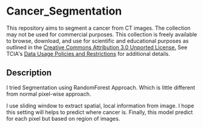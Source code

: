 # Cancer_Segmentation
This repository aims to segment a cancer from CT images. The collection may not be used for commercial purposes. This collection is freely available to browse, download, and use for scientific and educational purposes as outlined in the [Creative Commons Attribution 3.0 Unported License.](https://creativecommons.org/licenses/by/3.0/)  See TCIA's [Data Usage Policies and Restrictions](https://wiki.cancerimagingarchive.net/display/Public/Data+Usage+Policies+and+Restrictions) for additional details.

## Description
I tried Segmentation using RandomForest Approach. Which is little different from normal pixel-wise approach.

I use sliding window to extract spatial, local information from image. I hope this setting will helps to predict where cancer is. Finally, this model predict for each pixel but based on region of images.

